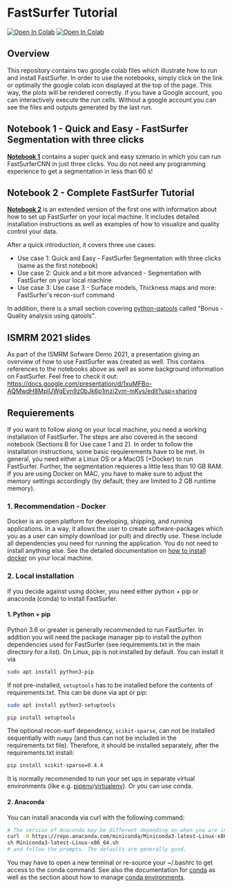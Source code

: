 # FastSurfer Tutorial
[![Open In Colab](https://colab.research.google.com/assets/colab-badge.svg)](https://colab.research.google.com/github/Deep-MI/FastSurfer/blob/master/Tutorial/Tutorial_FastSurferCNN_QuickSeg.ipynb)
[![Open In Colab](https://colab.research.google.com/assets/colab-badge.svg)](https://colab.research.google.com/github/Deep-MI/FastSurfer/blob/master/Tutorial/Complete_FastSurfer_Tutorial.ipynb)

## Overview
This repository contains two google colab files which illustrate how to run and install FastSurfer. In order to use the notebooks, simply click on the link or optimally the google colab icon displayed at the top of the page. This way, the plots will be rendered correctly. If you have a Google account, you can interactively execute the run cells. Without a google account you can see the files and outputs generated by the last run.

## Notebook 1 - Quick and Easy - FastSurfer Segmentation with three clicks
__[Notebook 1](https://colab.research.google.com/github/Deep-MI/FastSurfer/blob/master/Tutorial/Tutorial_FastSurferCNN_QuickSeg.ipynb)__ contains a super quick and easy szenario in which you can run FastSurferCNN in just three clicks. You do not need any programming experience to get a segmentation in less than 60 s!

## Notebook 2 - Complete FastSurfer Tutorial
__[Notebook 2](https://colab.research.google.com/github/Deep-MI/FastSurfer/blob/master/Tutorial/Complete_FastSurfer_Tutorial.ipynb)__ is an extended version of the first one with information about how to set up FastSurfer on your local machine. It includes detailed installation instructions as well as examples of how to visualize and quality control your data.

After a quick introduction, it covers three use cases:
- Use case 1: Quick and Easy - FastSurfer Segmentation with three clicks (same as the first notebook)
- Use case 2: Quick and a bit more advanced - Segmentation with FastSurfer on your local machine
- Use case 3: Use case 3 - Surface models, Thickness maps and more: FastSurfer's recon-surf command

In addition, there is a small section covering [python-qatools](https://github.com/Deep-MI/qatools-python) called "Bonus - Quality analysis using qatools". 

## ISMRM 2021 slides
As part of the ISMRM Sofware Demo 2021, a presentation giving an overview of how to use FastSurfer was created as well. This contains references to the notebooks above as well as some background information on FastSurfer. Feel free to check it out: https://docs.google.com/presentation/d/1xuMFBo-AQMwdH8MplUWgEvn9z0bJk6p1mzi2vm-mKvs/edit?usp=sharing

## Requierements
If you want to follow along on your local machine, you need a working installation of FastSurfer. The steps are also covered in the second notebook (Sections B for Use case 1 and 2). In order to follow the installation instructions, some basic requierements have to be met.
In general, you need either a Linux OS or a MacOS (+Docker) to run FastSurfer. Further, the segmentation requieres a little less than 10 GB RAM. If you are using Docker on MAC, you have to make sure to adjust the memory settings accordingly (by default, they are limited to 2 GB runtime memory).

### 1. Recommendation - Docker
Docker is an open platform for developing, shipping, and running applications. In a way, it allows the user to create software-packages which you as a user can simply download (or pull) and directly use. These include all dependencies you need for running the application. You do not need to install anything else. See the detailed documentation on [how to install docker](https://docs.docker.com/get-docker/) on your local machine.

### 2. Local installation

If you decide against using docker, you need either python + pip or anaconda (conda) to install FastSurfer.

#### 1. Python + pip
Python 3.6 or greater is generally recommended to run FastSurfer. In addition you will need the package manager pip to install the python dependencies used for FastSurfer (see requirements.txt in the main directory for a list). On Linux, pip is not installed by default. You can install it via 

```bash 
sudo apt install python3-pip
```

If not pre-installed, `setuptools` has to be installed before the contents of requirements.txt. This can be done via apt or pip:
```bash
sudo apt install python3-setuptools
```
```bash
pip install setuptools
```

The optional recon-surf dependency, `scikit-sparse`, can not be installed sequentially with `numpy` (and thus can not be included in the requirements.txt file). Therefore, it should be installed separately, after the requirements.txt install:

```bash
pip install scikit-sparse=0.4.4
```

It is normally recommended to run your set ups in separate virtual environments (like e.g. [pipenv](https://pypi.org/project/pipenv/)/[virtualenv](https://pypi.org/project/virtualenv/)). Or you can use conda.

#### 2. Anaconda
You can install anaconda via curl with the following command:
```bash
# The version of Anaconda may be different depending on when you are installing`
curl -O https://repo.anaconda.com/miniconda/Miniconda3-latest-Linux-x86_64.sh
sh Miniconda3-latest-Linux-x86_64.sh
# and follow the prompts. The defaults are generally good.
```
You may have to open a new terminal or re-source your ~/.bashrc to get access to the conda command. See also the documentation for [conda](https://conda.io/projects/conda/en/latest/user-guide/getting-started.html) as well as the section about how to manage [conda environments](https://conda.io/projects/conda/en/latest/user-guide/getting-started.html#managing-environments).

